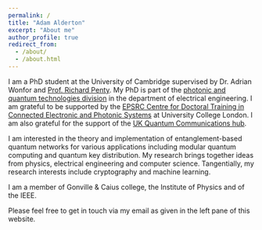 ```yaml
---
permalink: /
title: "Adam Alderton"
excerpt: "About me"
author_profile: true
redirect_from: 
  - /about/
  - /about.html
---
```


I am a PhD student at the University of Cambridge supervised by Dr. Adrian Wonfor and [Prof. Richard Penty](http://www.eng.cam.ac.uk/profiles/rvp11). My PhD is part of the [photonic and quantum technologies division](https://ee.eng.cam.ac.uk/index.php/photonic-and-quantum-technologies/) in the department of electrical engineering. I am grateful to be supported by the [EPSRC Centre for Doctoral Training in Connected Electronic and Photonic Systems](https://www.ceps-cdt.org/) at University College London. I am also grateful for the support of the [UK Quantum Communications hub](https://www.quantumcommshub.net/).

I am interested in the theory and implementation of entanglement-based quantum networks for various applications including modular quantum computing and quantum key distribution. My research brings together ideas from physics, electrical engineering and computer science. Tangentially, my research interests include cryptography and machine learning.

I am a member of Gonville & Caius college, the Institute of Physics and of the IEEE.

Please feel free to get in touch via my email as given in the left pane of this website.



